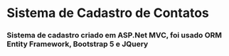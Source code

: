 # Sistema de Cadastro de Contatos

### Sistema de cadastro criado em ASP.Net MVC, foi usado ORM Entity Framework, Bootstrap 5 e JQuery